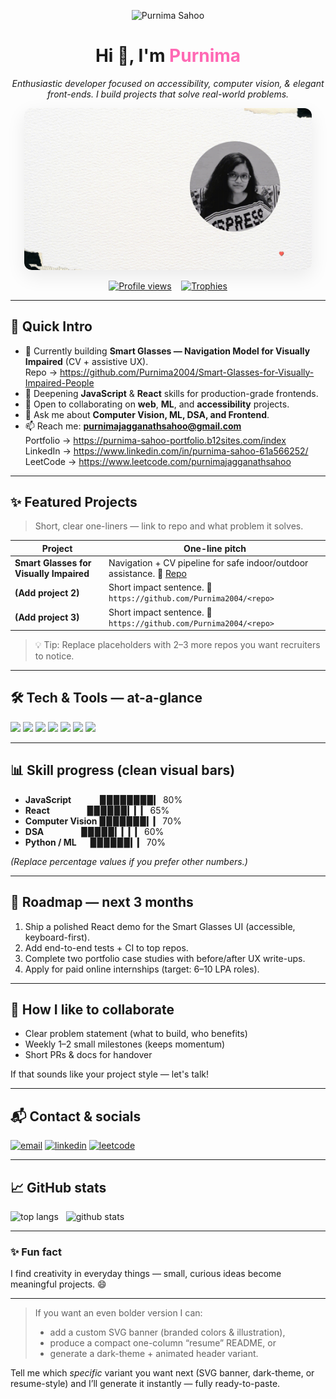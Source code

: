 <!-- ============================
   PURNIMA SAHOO — GitHub README
   Modern • Clean • High-impact
   Paste this into your README.md
   ============================ -->

<p align="center">
  <img src="https://img.shields.io/badge/✨%20Purnima%20Sahoo%20✨-Developer%20%7C%20ML%20%7C%20Frontend-ff69b4?style=for-the-badge&logo=github" alt="Purnima Sahoo"/>
</p>

<h1 align="center">Hi 👋, I'm <span style="color:#ff69b4">Purnima</span></h1>
<p align="center"><em>Enthusiastic developer focused on accessibility, computer vision, & elegant front-ends. I build projects that solve real-world problems.</em></p>

<div align="center">
  <img src="https://github.com/Purnima2004/portfolio-assets/blob/main/Welcome.gif" alt="Welcome" width="460" style="border-radius:12px; box-shadow: 0 10px 30px rgba(0,0,0,0.08)"/>
</div>

<p align="center">
  <a href="https://github.com/Purnima2004"><img src="https://komarev.com/ghpvc/?username=purnima2004&color=0e75b6&style=flat" alt="Profile views"/></a>
  &nbsp;&nbsp;
  <a href="https://github.com/ryo-ma/github-profile-trophy"><img src="https://github-profile-trophy.vercel.app/?username=purnima2004&theme=tokyonight" alt="Trophies"/></a>
</p>

---

## 🚀 Quick Intro
- 🔭 Currently building **Smart Glasses — Navigation Model for Visually Impaired** (CV + assistive UX).  
  Repo → https://github.com/Purnima2004/Smart-Glasses-for-Visually-Impaired-People
- 🌱 Deepening **JavaScript** & **React** skills for production-grade frontends.
- 👯 Open to collaborating on **web**, **ML**, and **accessibility** projects.
- 💬 Ask me about **Computer Vision, ML, DSA, and Frontend**.
- 📫 Reach me: **purnimajagganathsahoo@gmail.com**  
  Portfolio → https://purnima-sahoo-portfolio.b12sites.com/index  
  LinkedIn → https://www.linkedin.com/in/purnima-sahoo-61a566252/  
  LeetCode → https://www.leetcode.com/purnimajagganathsahoo

---

## ✨ Featured Projects
> Short, clear one-liners — link to repo and what problem it solves.

| Project | One-line pitch |
|---|---|
| **Smart Glasses for Visually Impaired** | Navigation + CV pipeline for safe indoor/outdoor assistance. 🔗 [Repo](https://github.com/Purnima2004/Smart-Glasses-for-Visually-Impaired-People) |
| **(Add project 2)** | Short impact sentence. 🔗 `https://github.com/Purnima2004/<repo>` |
| **(Add project 3)** | Short impact sentence. 🔗 `https://github.com/Purnima2004/<repo>` |

> 💡 Tip: Replace placeholders with 2–3 more repos you want recruiters to notice.

---

## 🛠 Tech & Tools — at-a-glance
<p>
<img src="https://img.shields.io/badge/C%2B%2B-00599C?style=for-the-badge&logo=c%2B%2B&logoColor=white"/>
<img src="https://img.shields.io/badge/Python-3776AB?style=for-the-badge&logo=python&logoColor=white"/>
<img src="https://img.shields.io/badge/Java-007396?style=for-the-badge&logo=java&logoColor=white"/>
<img src="https://img.shields.io/badge/JavaScript-F7DF1E?style=for-the-badge&logo=javascript&logoColor=black"/>
<img src="https://img.shields.io/badge/React-61DAFB?style=for-the-badge&logo=react&logoColor=black"/>
<img src="https://img.shields.io/badge/OpenCV-5C3EE8?style=for-the-badge&logo=opencv&logoColor=white"/>
<img src="https://img.shields.io/badge/TensorFlow-FF6F00?style=for-the-badge&logo=tensorflow&logoColor=white"/>
</p>

---

## 📊 Skill progress (clean visual bars)
- **JavaScript**    ▉▉▉▉▉▉▉▉▎ 80%  
- **React**     ▉▉▉▉▉▉▎▎▎ 65%  
- **Computer Vision** ▉▉▉▉▉▉▉▎▎ 70%  
- **DSA**     ▉▉▉▉▉▎▎▎▎ 60%  
- **Python / ML**   ▉▉▉▉▉▉▎▎ 70%

*(Replace percentage values if you prefer other numbers.)*

---

## 🧭 Roadmap — next 3 months
1. Ship a polished React demo for the Smart Glasses UI (accessible, keyboard-first).  
2. Add end-to-end tests + CI to top repos.  
3. Complete two portfolio case studies with before/after UX write-ups.  
4. Apply for paid online internships (target: 6–10 LPA roles).

---

## 🤝 How I like to collaborate
- Clear problem statement (what to build, who benefits)  
- Weekly 1–2 small milestones (keeps momentum)  
- Short PRs & docs for handover

If that sounds like your project style — let's talk!

---

## 📬 Contact & socials
<p>
<a href="mailto:purnimajagganathsahoo@gmail.com"><img src="https://img.shields.io/badge/Email-purnimajagganathsahoo@gmail.com-c14438?style=for-the-badge&logo=gmail&logoColor=white" alt="email"/></a>
<a href="https://www.linkedin.com/in/purnima-sahoo-61a566252/"><img src="https://img.shields.io/badge/LinkedIn-Purnima%20Sahoo-0A66C2?style=for-the-badge&logo=linkedin&logoColor=white" alt="linkedin"/></a>
<a href="https://www.leetcode.com/purnimajagganathsahoo"><img src="https://img.shields.io/badge/LeetCode-purnimajagganathsahoo-FFA116?style=for-the-badge&logo=leetcode&logoColor=black" alt="leetcode"/></a>
</p>

---

## 📈 GitHub stats
<p>
  <img src="https://github-readme-stats.vercel.app/api/top-langs?username=purnima2004&layout=compact" alt="top langs"/>
  &nbsp;
  <img src="https://github-readme-stats.vercel.app/api?username=purnima2004&show_icons=true" alt="github stats"/>
</p>

---

### ✨ Fun fact
I find creativity in everyday things — small, curious ideas become meaningful projects. 😄

---

> If you want an even bolder version I can:
> - add a custom SVG banner (branded colors & illustration),  
> - produce a compact one-column “resume” README, or  
> - generate a dark-theme + animated header variant.

Tell me which *specific* variant you want next (SVG banner, dark-theme, or resume-style) and I’ll generate it instantly — fully ready-to-paste.
